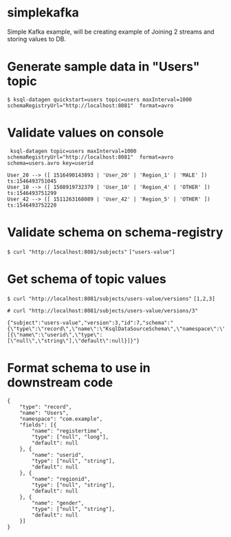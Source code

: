 # simplekafka
Simple Kafka example, will be creating example of Joining 2 streams and storing values to DB.

# Generate sample data in "Users" topic
`$ ksql-datagen quickstart=users topic=users maxInterval=1000 schemaRegistryUrl="http://localhost:8081"  format=avro`

# Validate values on console
` ksql-datagen topic=users maxInterval=1000 schemaRegistryUrl="http://localhost:8081"  format=avro schema=users.avro key=userid`
```
User_20 --> ([ 1516490143893 | 'User_20' | 'Region_1' | 'MALE' ]) ts:1546493751045
User_10 --> ([ 1508919732379 | 'User_10' | 'Region_4' | 'OTHER' ]) ts:1546493751299
User_42 --> ([ 1511263168089 | 'User_42' | 'Region_5' | 'OTHER' ]) ts:1546493752220
```

# Validate schema on schema-registry
`$ curl "http://localhost:8081/subjects"`
`["users-value"]`

# Get schema of topic values
`$ curl "http://localhost:8081/subjects/users-value/versions"`
`[1,2,3]`

`# curl "http://localhost:8081/subjects/users-value/versions/3"`
```
{"subject":"users-value","version":3,"id":7,"schema":"{\"type\":\"record\",\"name\":\"KsqlDataSourceSchema\",\"namespace\":\"io.confluent.ksql.avro_schemas\",\"fields\":[{\"name\":\"userid\",\"type\":[\"null\",\"string\"],\"default\":null}]}"}
```

# Format schema to use in downstream code
```
{
	"type": "record",
	"name": "Users",
	"namespace": "com.example",
	"fields": [{
		"name": "registertime",
		"type": ["null", "long"],
		"default": null
	}, {
		"name": "userid",
		"type": ["null", "string"],
		"default": null
	}, {
		"name": "regionid",
		"type": ["null", "string"],
		"default": null
	}, {
		"name": "gender",
		"type": ["null", "string"],
		"default": null
	}]
}
```
